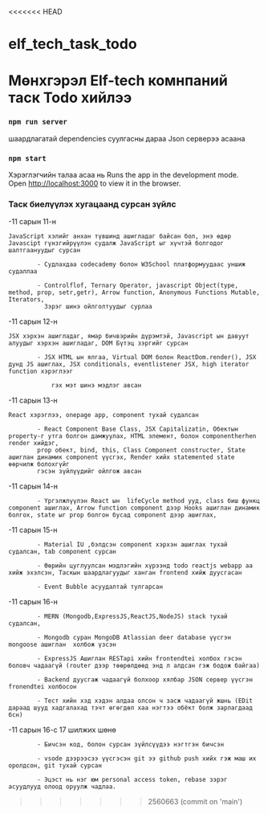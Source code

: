<<<<<<< HEAD
# elf_tech_task_todo
Мөнхгэрэл Elf-tech комнпаний таск Todo хийлээ
=======

### `npm run server`
шаардлагатай dependencies суулгасны дараа Json серверээ асаана

### `npm start` 
Хэрэглэгчийн талаа асаа нь
Runs the app in the development mode.\
Open [http://localhost:3000](http://localhost:3000) to view it in the browser.

### Таск биелүүлэх хугацаанд сурсан зүйлс
-11 сарын 11-н 

    JavaScript хэлийг анхан түвшинд ашигладаг байсан бол, энэ өдөр Javascipt гүнзгийрүүлэн судалж JavaScript ыг хүчтэй болгодог шалтгаануудыг сурсан

            - Судлахдаа codecademy болон W3School платформуудаас уншиж судаллаа

            - Controlflof, Ternary Operator, javascript Object(type, method, prop, setr,getr), Arrow function, Anonymous Functions Мutable, Iterators,
              Зэрэг шинэ ойлголтуудыг сурлаа


-11 сарын 12-н 

    JSX хэрхэн ашигладаг, ямар бичвэрийн дүрэмтэй, Javascript ын давуут алуудыг хэрхэн ашигладаг, DOM Бүтэц зэргийг сурсан

            - JSX HTML ын ялгаа, Virtual DOM болон ReactDom.render(), JSX дунд JS ашиглах, JSX conditionals, eventlistener JSX, high iterator function хэрэглээг

                гэх мэт шинэ мэдлэг авсан

-11 сарын 13-н 

    React хэрэглээ, onepage app, component тухай судалсан

            - React Component Base Class, JSX Capitalizatin, Oбектын property-г утга болгон дамжуулах, HTML элемент, болон componentherhen render хийдэг,
            prop обект, bind, this, Class Component constructer, State ашиглан динамик component үүсгэх, Render хийх statemented state өөрчилж болохгүйг 
            гэсэн зүйлүүдийг ойлгож авсан

-11 сарын 14-н 

            - Үргэлжлүүлэн React ын  lifeCycle method ууд, class биш функц component aшиглах, Arrow function component дээр Hooks ашиглан динамик болгох, state ыг prop болгон бусад component дээр ашиглах,

-11 сарын 15-н 

            - Material IU ,бэлдсэн component хэрхэн ашиглах тухай судалсан, tab component сурсан

            - Өөрийн цуглуулсан мэдлэгийн хүрээнд todo reactjs webapp аа хийж эхэлсэн, Таскын шаардлагуудыг ханган frontend хийж дуусгасан

            - Event Bubble асуудалтай тулгарсан

-11 сарын 16-н 

            - MERN (Mongodb,ExpressJS,ReactJS,NodeJS) stack тухай судалсан, 

            - Mongodb суран MongoDB Atlassian deer database үүсгэн mongoose ашиглан  холбож үзсэн

            - ExpressJS Ашиглан RESTapi хийн frontendtei холбох гэсэн боловч чадаагүй (router дээр төөрөлдөөд энд л алдсан гэж бодож байгаа)

            - Backend дуусгаж чадаагүй болхоор хялбар JSON сервер үүсгэн fronendtei холбосон

            - Тест хийн хэд хэдэн алдаа олсон ч засж чадаагүй жшнь (EDit дараад шууд хадгалахад тэчт өгөгдөл хаа нэгтээ обёкт болж зарлагдаад бсн)

-11 сарын 16-с 17 шилжих шөнө

            - Бичсэн код, болон сурсан зүйлсүүдээ нэгтгэн бичсэн

            - vsode дээрээсээ үүсгэсэн git ээ github push хийх гэж маш их оролдсон, git тухай сурсан
            
            - Эцэст нь нэг юм personal access token, rebase зэрэг асуудлууд олоод оруулж чадлаа.
>>>>>>> 2560663 (commit on 'main')
